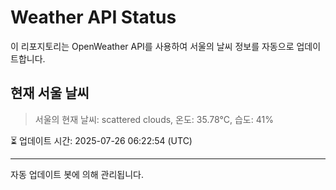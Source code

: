 
# Weather API Status

이 리포지토리는 OpenWeather API를 사용하여 서울의 날씨 정보를 자동으로 업데이트합니다.

## 현재 서울 날씨
> 서울의 현재 날씨: scattered clouds, 온도: 35.78°C, 습도: 41%

⏳ 업데이트 시간: 2025-07-26 06:22:54 (UTC)

---
자동 업데이트 봇에 의해 관리됩니다.
